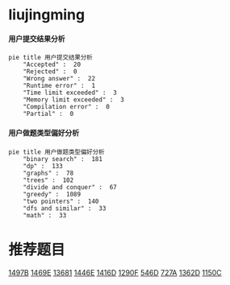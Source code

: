 # liujingming

<!-- tabs:start -->



#### **用户提交结果分析**

```mermaid
pie title 用户提交结果分析
    "Accepted" :  20
    "Rejected" :  0
    "Wrong answer" :  22
    "Runtime error" :  1
    "Time limit exceeded" :  3
    "Memory limit exceeded" :  3
    "Compilation error" :  0
    "Partial" :  0
```

#### **用户做题类型偏好分析**

```mermaid
pie title 用户做题类型偏好分析
    "binary search" :  181
    "dp" :  133
    "graphs" :  78
    "trees" :  102
    "divide and conquer" :  67
    "greedy" :  1089
    "two pointers" :  140
    "dfs and similar" :  33
    "math" :  33
```



<!-- tabs:end -->
# 推荐题目
[1497B](https://codeforces.com/contest/1497/problem/B)
[1469E](https://codeforces.com/contest/1469/problem/E)
[13681](https://codeforces.com/contest/1368/problem/1)
[1446E](https://codeforces.com/contest/1446/problem/E)
[1416D](https://codeforces.com/contest/1416/problem/D)
[1290F](https://codeforces.com/contest/1290/problem/F)
[546D](https://codeforces.com/contest/546/problem/D)
[727A](https://codeforces.com/contest/727/problem/A)
[1362D](https://codeforces.com/contest/1362/problem/D)
[1150C](https://codeforces.com/contest/1150/problem/C)
